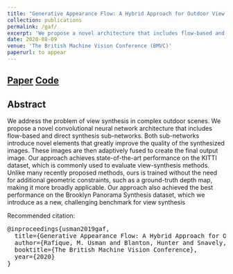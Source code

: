 ```yaml
---
title: "Generative Appearance Flow: A Hybrid Approach for Outdoor View Synthesis"
collection: publications
permalink: /gaf/
excerpt: 'We propose a novel architecture that includes flow-based and direct synthesis sub-networks for novel view synthesis.'
date: 2020-08-09
venue: 'The British Machine Vision Conference (BMVC)'
paperurl: to appear
---
```

## [Paper](#)          [Code](#)

## Abstract
We address the problem of view synthesis in complex outdoor scenes. We propose a novel convolutional neural network architecture that includes flow-based and direct synthesis sub-networks. Both sub-networks introduce novel elements that greatly improve the quality of the synthesized images. These images are then adaptively fused to create the final output image. Our approach achieves state-of-the-art performance on the KITTI dataset, which is commonly used to evaluate view-synthesis methods. Unlike many recently proposed methods, ours is trained without the need for additional geometric constraints, such as a ground-truth depth map, making it more broadly applicable. Our approach also achieved the best performance on the Brooklyn Panorama Synthesis dataset, which we introduce as a new, challenging benchmark for view synthesis

Recommended citation:
<pre>
@inproceedings{usman2019gaf,
  title={Generative Appearance Flow: A Hybrid Approach for Outdoor View Synthesis},
  author={Rafique, M. Usman and Blanton, Hunter and Snavely, Noah and Jacobs, Nathan},
  booktitle={The British Machine Vision Conference},
  year={2020}
}
</pre>
